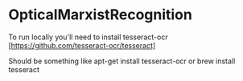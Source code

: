 # OpticalMarxistRecognition

To run locally you'll need to install tesseract-ocr [https://github.com/tesseract-ocr/tesseract]

Should be something like apt-get install tesseract-ocr or brew install tesseract

